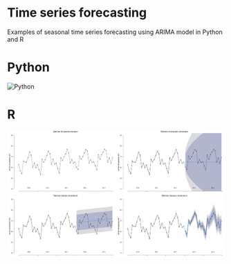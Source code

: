 # Time series forecasting

Examples of seasonal time series forecasting using ARIMA model in Python and R

# Python

![Python]("ARIMA%20forecast%20in%20Python.png")

# R

![R](ARIMA_forecast_in_R.png)

